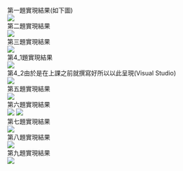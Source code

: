 第一題實現結果(如下圖)  
![](https://i.imgur.com/14DLEzA.png)  
第二題實現結果  
![](https://i.imgur.com/98EJHHM.png)  
第三題實現結果  
![](https://i.imgur.com/q7ROH2W.png)  
第4_1題實現結果  
![](https://i.imgur.com/bhUJSob.png)  
第4_2由於是在上課之前就撰寫好所以以此呈現(Visual Studio)    
![](https://i.imgur.com/VXjFbvC.png)  
第五題實現結果  
![](https://i.imgur.com/mIF0NsA.png)    
第六題實現結果  
![](https://i.imgur.com/8EGn0Rk.png)
![](https://i.imgur.com/qOIpMcq.png)  
第七題實現結果  
![](https://i.imgur.com/JQQrS1Y.png)  
第八題實現結果  
![](https://i.imgur.com/ZGzs3X6.png)  
第九題實現結果  
![](https://i.imgur.com/0UmtDus.png)